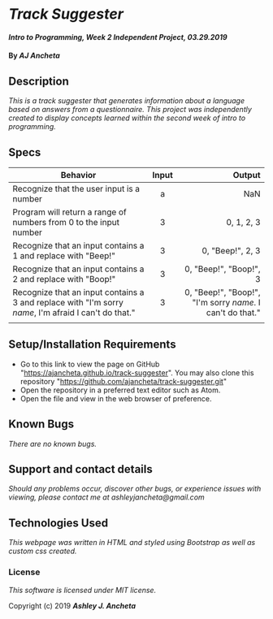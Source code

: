 # _Track Suggester_

#### _Intro to Programming, Week 2 Independent Project, 03.29.2019_

#### By _AJ Ancheta_

## Description

_This is a track suggester that generates information about a language based on answers from a questionnaire. This project was independently created to display concepts learned within the second week of intro to programming._

## Specs
| Behavior | Input | Output |
| ------------- |:-------------:| -----:|
| Recognize that the user input is a number | a | NaN |
| Program will return a range of numbers from 0 to the input number | 3 | 0, 1, 2, 3 |
| Recognize that an input contains a 1 and replace with "Beep!" | 3 | 0, "Beep!", 2, 3 |
| Recognize that an input contains a 2 and replace with "Boop!" | 3 | 0, "Beep!", "Boop!", 3 |
| Recognize that an input contains a 3 and replace with "I'm sorry *name*, I'm afraid I can't do that." | 3 | 0, "Beep!", "Boop!", "I'm sorry *name*. I can't do that." |
| | | |

## Setup/Installation Requirements

* Go to this link to view the page on GitHub "https://ajancheta.github.io/track-suggester". You may also clone this repository "https://github.com/ajancheta/track-suggester.git"
* Open the repository in a preferred text editor such as Atom.
* Open the file and view in the web browser of preference.

## Known Bugs

_There are no known bugs._

## Support and contact details

_Should any problems occur, discover other bugs, or experience issues with viewing, please contact me at ashleyjancheta@gmail.com_

## Technologies Used

_This webpage was written in HTML and styled using Bootstrap as well as custom css created._

### License

*This software is licensed under MIT license.*

Copyright (c) 2019 **_Ashley J. Ancheta_**
